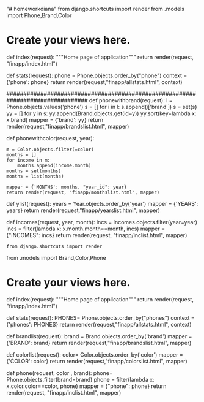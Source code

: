 "# homeworkdiana" 
from django.shortcuts import render
from .models import Phone,Brand,Color
# Create your views here.


def index(request):
    """Home page of application"""
    return render(request, "finapp/index.html")

def stats(request):
    phone = Phone.objects.order_by("phone")
    context = {'phone': phone}
    return render(request,"finapp/allstats.html", context)

################################################################################
def phonewithbrand(request):
    l = Phone.objects.values('phone')
    s = []
    for i in l:
        s.append(i['brand'])
    s = set(s)    
    yy = []
    for y in s:
        yy.append(Brand.objects.get(id=y))
    yy.sort(key=lambda x: x.brand) 
    mapper = {'brand': yy}
    return render(request,"finapp/brandslist.html", mapper)


def phonewithcolor(request, year):

    m = Color.objects.filter(=color)
    months = []
    for income in m:
        months.append(income.month)
    months = set(months)
    months = list(months)
 
    mapper = {'MONTHS': months, "year_id": year}
    return render(request, "finapp/monthslist.html", mapper)
        

def ylist(request):
    years = Year.objects.order_by('year')
    mapper = {'YEARS': years}
    return render(request,"finapp/yearslist.html", mapper)


def incomes(request, year, month):
    incs = Incomes.objects.filter(year=year)
    incs = filter(lambda x: x.month.month==month, incs)
    mapper = {"INCOMES": incs}
    return render(request, "finapp/inclist.html", mapper)


    from django.shortcuts import render
from .models import Brand,Color,Phone
# Create your views here.

def index(request):
    """Home page of application"""
    return render(request, "finapp/index.html")

def stats(request):
    PHONES= Phone.objects.order_by("phones")
    context = {'phones': PHONES}
    return render(request,"finapp/allstats.html", context)

def brandlist(request):
    brand = Brand.objects.order_by('brand')
    mapper = {'BRAND': brand}
    return render(request,"finapp/brandslist.html", mapper)

def colorlist(request):
    color= Color.objects.order_by('color')
    mapper = {'COLOR': color}
    return render(request,"finapp/colorslist.html", mapper)

def phone(request, color , brand):
    phone= Phone.objects.filter(brand=brand)
    phone = filter(lambda x: x.color.color==color, phone)
    mapper = {"phone": phone}
    return render(request, "finapp/inclist.html", mapper)




